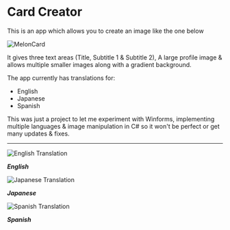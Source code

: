 # Card Creator

This is an app which allows you to create an image like the one below

![MelonCard](https://github.com/El1teWatermelonGames/card_creator/assets/102427620/4ac3f1c4-0cbe-4294-9868-52ba976d0e7d)

It gives three text areas (Title, Subtitle 1 & Subtitle 2), A large profile image & allows multiple smaller images along with a gradient background.

The app currently has translations for:
- English
- Japanese
- Spanish

This was just a project to let me experiment with Winforms, implementing multiple languages & image manipulation in C# so it won't be perfect or get many updates & fixes.

---

![English Translation](https://github.com/El1teWatermelonGames/card_creator/assets/102427620/221bce48-62f7-49d1-b304-8d70b8bcea6c)

***English***

![Japanese Translation](https://github.com/El1teWatermelonGames/card_creator/assets/102427620/e18b5bcd-95c7-4c1b-8cde-7afc5a1a6af4)

***Japanese***

![Spanish Translation](https://github.com/El1teWatermelonGames/card_creator/assets/102427620/cd6ce849-7103-4034-9312-2071825acb6e)

***Spanish***
